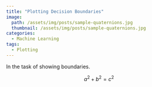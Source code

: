 ```yaml
---
title: "Plotting Decision Boundaries"
image:
  path: /assets/img/posts/sample-quaternions.jpg
  thumbnail: /assets/img/posts/sample-quaternions.jpg
categories:
  - Machine Learning
tags:
  - Plotting
---
```

In the task of showing boundaries.

$$a^2 + b^2 = c^2$$
